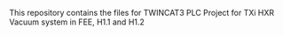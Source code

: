 This repository contains the files for TWINCAT3 PLC Project for TXi HXR Vacuum system in FEE, H1.1 and H1.2
